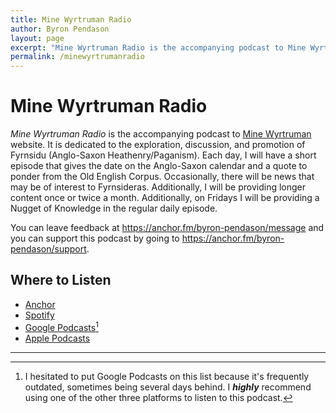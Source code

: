 ```yaml
---
title: Mine Wyrtruman Radio
author: Byron Pendason
layout: page
excerpt: "Mine Wyrtruman Radio is the accompanying podcast to Mine Wyrtruman website. It is dedicated to the exploration, discussion, and promotion of Fyrnsidu (Anglo-Saxon Heathenry/Paganism). Each day, I will have a short episode that gives the date on the Anglo-Saxon calendar and a quote to ponder from the Old English Corpus. Occasionally, there will be news that may be of interest to Fyrnsideras. Additionally, I will be providing longer content once or twice a month."
permalink: /minewyrtrumanradio
---
```


# Mine Wyrtruman Radio

*Mine Wyrtruman Radio* is the accompanying podcast to [Mine Wyrtruman](https://www.minewyrtruman.com) website. It is dedicated to the exploration, discussion, and promotion of Fyrnsidu (Anglo-Saxon Heathenry/Paganism). Each day, I will have a short episode that gives the date on the Anglo-Saxon calendar and a quote to ponder from the Old English Corpus. Occasionally, there will be news that may be of interest to Fyrnsideras. Additionally, I will be providing longer content once or twice a month. Additionally, on Fridays I will be providing a Nugget of Knowledge in the regular daily episode. 

You can leave feedback at <https://anchor.fm/byron-pendason/message> and you can support this podcast by going to <https://anchor.fm/byron-pendason/support>.

## Where to Listen

- [Anchor](https://anchor.fm/byron-pendason)
- [Spotify](https://open.spotify.com/show/2uk8uf9oDEijwyIG8psZEz?si=33rj1B8YTOSGJuGI923hzw)
- [Google Podcasts](https://podcasts.google.com/feed/aHR0cHM6Ly9hbmNob3IuZm0vcy9kYTEzYTQ5MC9wb2RjYXN0L3Jzcw)[^1]
- [Apple Podcasts](https://podcasts.apple.com/us/podcast/mine-wyrtruman-radio/id1670200535)

- - -

[^1]: I hesitated to put Google Podcasts on this list because it's frequently outdated, sometimes being several days behind. I ***highly*** recommend using one of the other three platforms to listen to this podcast.
